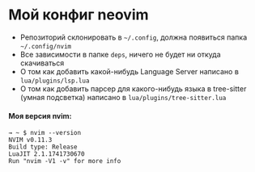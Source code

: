 # Мой конфиг neovim

- Репозиторий склонировать в `~/.config`, должна появиться папка `~/.config/nvim`
- Все зависимости в папке `deps`, ничего не будет ни откуда скачиваться
- О том как добавить какой-нибудь Language Server написано в `lua/plugins/lsp.lua`
- О том как добавить парсер для какого-нибудь языка в tree-sitter (умная подсветка) написано в `lua/plugins/tree-sitter.lua`

#### Моя версия nvim: 

```
→ ~ $ nvim --version
NVIM v0.11.3
Build type: Release
LuaJIT 2.1.1741730670
Run "nvim -V1 -v" for more info
```
